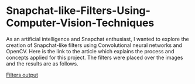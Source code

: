 # Snapchat-like-Filters-Using-Computer-Vision-Techniques

As an artificial intelligence and Snapchat enthusiast, I wanted to explore the creation of Snapchat-like filters using Convolutional neural networks and OpenCV. Here is the link to the article which explains the process and concepts applied for this project. 
The filters were placed over the images and the results are as follows.

[Filters output](https://github.com/shyaa23/Snapchat-like-Filters-Using-Computer-Vision-Techniques/tree/master/images/output.PNG)
